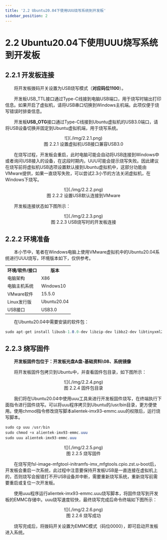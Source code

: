```yaml
---
title: '2.2 Ubuntu20.04下使用UUU烧写系统到开发板'
sidebar_position: 2
---
```


# 2.2 Ubuntu20.04下使用UUU烧写系统到开发板

## 2.2.1 开发板连接

&emsp;&emsp;将开发板拨码开关设置为USB烧写模式（**对应码位1100**）。

&emsp;&emsp;开发板USB_TTL接口通过Type-C线接到电脑USB端口，用于烧写时输出打印信息。如果开启了虚拟机，请将USB串口切换到Windows主机端。此项仅便于烧写错误时排查信息。

&emsp;&emsp;开发板**USB_OTG**接口通过Type-C线接到Ubuntu虚拟机的USB3.0端口，请将USB设备切换并固定到Ubuntu虚拟机端，用于烧写系统。

<center>
![](./img/2.2.1.png)<br />
图 2.2.1 设置虚拟机USB接口兼容USB3.0
</center>

&emsp;&emsp;在烧写过程，开发板会重启，此时电脑可能会自动将USB连接到Windows中或者询问USB接入的设备，在这段时期内，UUU可能会提示烧写失败。因此建议在烧写前将虚拟机USB选项设置默认接到Ubuntu虚拟机中，这部分功能由VMware提供，如果一直烧写失败，可以尝试2.3小节的方法关闭虚拟机，在Windows下烧写。

<center>
![](./img/2.2.2.png)<br />
图 2.2.2 设置USB默认连接到VMware
</center>

&emsp;&emsp;开发板连接状态如下图所示：

<center>
![](./img/2.2.3.png)<br />
图 2.2.3 USB烧写时的开发板连接
</center>

## 2.2.2 环境准备

&emsp;&emsp;本小节中，笔者在Windows电脑上使用VMware虚拟机中的Ubuntu20.04系统进行UUU烧写，环境版本如下，仅供参考。

<div class="climx93b_center-table-div">
<table class="climx93b_center-table">
  <tr>
    <th>环境/软件/接口</th>
    <th>版本</th>
  </tr>
  <tr>
    <td>电脑架构</td>
    <td>X86</td>
  </tr>
  <tr>
    <td>电脑主机系统</td>
    <td>Windows10</td>
  </tr>
  <tr>
    <td>VMware软件</td>
    <td>15.5.0</td>
  </tr>
  <tr>
    <td>Linux发行版</td>
    <td>Ubuntu20.04</td>
  </tr>
  <tr>
    <td>USB接口</td>
    <td>USB3.0</td>
  </tr>
</table>
</div>

&emsp;&emsp;在Ubuntu20.04中需要安装的软件包：

```c#
sudo apt-get install libusb-1.0.0-dev libzip-dev libbz2-dev libtinyxml2-dev
```

## 2.2.3 烧写固件

&emsp;&emsp;**开发板固件包位于：开发板光盘A盘-基础资料\08、系统镜像**

&emsp;&emsp;将开发板固件包拷贝到Ubuntu中，并查看固件包目录，如下图所示：


<center>
![](./img/2.2.4.png)<br />
图 2.2.4 固件包目录
</center>

&emsp;&emsp;我们将在Ubuntu20.04中使用uuu工具来进行开发板固件烧写，在终端执行下面指令进行固件烧写。可以将uuu程序拷贝到Ubuntu的/usr/bin目录，更方便使用。使用chmod指令修改烧写脚本alientek-imx93-emmc.uuu的权限后，运行烧写脚本。

```c#
sudo cp uuu /usr/bin
sudo chmod +x alientek-imx93-emmc.uuu
sudo uuu alientek-imx93-emmc.uuu
```

<center>
![](./img/2.2.5.png)<br />
图 2.2.5 烧写固件
</center>

&emsp;&emsp;在烧写完fsl-image-mfgtool-initramfs-imx_mfgtools.cpio.zst.u-boot后，开发板会重启一次系统，此过程中注意要保持开发板USB是一直连接在虚拟机上的，否则烧写会报错打不开USB设备并中断，需要重新烧写系统，重新烧写前需要重启或复位一次开发板。

&emsp;&emsp;使用uuu程序运行alientek-imx93-emmc.uuu烧写脚本，将固件烧写到开发板的EMMC存储中。uuu烧写速度较快，最终烧写完成后命令终端如下图所示：


<center>
![](./img/2.2.6.png)<br />
图 2.2.6 烧写成功
</center>


&emsp;&emsp;烧写完成后，将拨码开关设置为EMMC模式（码位0000），即可启动开发板进入系统。

